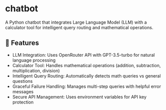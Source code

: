 # chatbot

A Python chatbot that integrates Large Language Model (LLM) with a calculator tool for intelligent query routing and mathematical operations.

## 🚀 Features

- LLM Integration: Uses OpenRouter API with GPT-3.5-turbo for natural language processing
- Calculator Tool: Handles mathematical operations (addition, subtraction, multiplication, division)
- Intelligent Query Routing: Automatically detects math queries vs general questions
- Graceful Failure Handling: Manages multi-step queries with helpful error messages
- Secure API Management: Uses environment variables for API key protection
